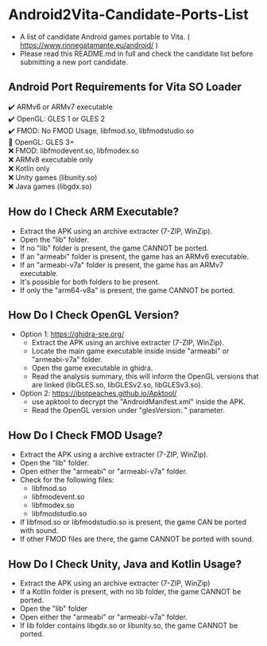 # Android2Vita-Candidate-Ports-List
- A list of candidate Android games portable to Vita. ( https://www.rinnegatamante.eu/android/ )
- Please read this README.md in full and check the candidate list before submitting a new port candidate. 
## Android Port Requirements for Vita SO Loader
✔️ ARMv6 or ARMv7 executable\
✔️ OpenGL: GLES 1 or GLES 2\
✔️ FMOD: No FMOD Usage, libfmod.so, libfmodstudio.so\
🔶 OpenGL: GLES 3+\
❌ FMOD: libfmodevent.so, libfmodex.so\
❌ ARMv8 executable only\
❌ Kotlin only\
❌ Unity games (libunity.so)\
❌ Java games (libgdx.so)
## How do I Check ARM Executable?
- Extract the APK using an archive extracter (7-ZIP, WinZip).
- Open the "lib" folder.
- If no "lib" folder is present, the game CANNOT be ported.
- If an "armeabi" folder is present, the game has an ARMv6 executable. 
- If an "armeabi-v7a" folder is present, the game has an ARMv7 executable. 
- It's possible for both folders to be present. 
- If only the "arm64-v8a" is present, the game CANNOT be ported. 
## How Do I Check OpenGL Version?
- Option 1: https://ghidra-sre.org/
  - Extract the APK using an archive extracter (7-ZIP, WinZip).
  - Locate the main game executable inside inside "armeabi" or "armeabi-v7a" folder.
  - Open the game executable in ghidra. 
  - Read the analysis summary, this will inform the OpenGL versions that are linked (libGLES.so, libGLESv2.so, libGLESv3.so). 
- Option 2: https://ibotpeaches.github.io/Apktool/ 
  - use apktool to decrypt the "AndroidManifest.xml" inside the APK. 
  - Read the OpenGL version under "glesVersion: " parameter. 
## How Do I Check FMOD Usage?
- Extract the APK using a archive extracter (7-ZIP, WinZip).
- Open the "lib" folder. 
- Open either the "armeabi" or "armeabi-v7a" folder. 
- Check for the following files: 
  - libfmod.so
  - libfmodevent.so
  - libfmodex.so
  - libfmodstudio.so
- If libfmod.so or libfmodstudio.so is present, the game CAN be ported with sound. 
- If other FMOD files are there, the game CANNOT be ported with sound.  
## How Do I Check Unity, Java and Kotlin Usage?
- Extract the APK using an archive extracter (7-ZIP, WinZip)
- If a Kotlin folder is present, with no lib folder, the game CANNOT be ported. 
- Open the "lib" folder 
- Open either the "armeabi" or "armeabi-v7a" folder. 
- If lib folder contains libgdx.so or libunity.so, the game CANNOT be ported. 
